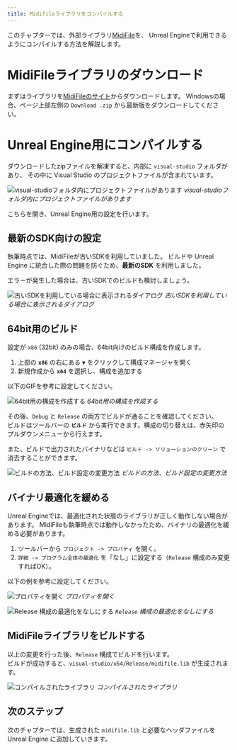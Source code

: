 ```yaml
---
title: Midifileライブラリをコンパイルする
---
```


このチャプターでは、外部ライブラリ[MidiFile](https://midifile.sapp.org/)を、
Unreal Engineで利用できるようにコンパイルする方法を解説します。

# MidiFileライブラリのダウンロード

まずはライブラリを[MidiFileのサイト](https://midifile.sapp.org/)からダウンロードします。
Windowsの場合、ページ上部左側の `Download .zip` から最新版をダウンロードしてください。

# Unreal Engine用にコンパイルする

ダウンロードしたzipファイルを解凍すると、内部に `visual-studio` フォルダがあり、
その中に Visual Studio のプロジェクトファイルが含まれています。

![visual-studioフォルダ内にプロジェクトファイルがあります](/images/books/ue_midi_file_plugin/05/01.gif)
*visual-studioフォルダ内にプロジェクトファイルがあります*

こちらを開き、Unreal Engine用の設定を行います。

## 最新のSDK向けの設定

執筆時点では、MidiFileが古いSDKを利用していました。
ビルドや Unreal Engine に統合した際の問題を防ぐため、**最新のSDK** を利用しました。

エラーが発生した場合は、古いSDKでのビルドも検討しましょう。

![古いSDKを利用している場合に表示されるダイアログ](/images/books/ue_midi_file_plugin/05/02.png)
*古いSDKを利用している場合に表示されるダイアログ*

## 64bit用のビルド

設定が `x86` (32bit) のみの場合、64bit向けのビルド構成を作成します。

1. 上部の **`x86`** の右にある **`▼`** をクリックして構成マネージャを開く
2. 新規作成から **`x64`** を選択し、構成を追加する

以下のGIFを参考に設定してください。

![64bit用の構成を作成する](/images/books/ue_midi_file_plugin/05/03.gif)
*64bit用の構成を作成する*

その後、`Debug` と `Release` の両方でビルドが通ることを確認してください。  
ビルドはツールバーの **`ビルド`** から実行できます。構成の切り替えは、赤矢印のプルダウンメニューから行えます。

また、ビルドで出力されたバイナリなどは `ビルド -> ソリューションのクリーン` で消去することができます。

![ビルドの方法、ビルド設定の変更方法](/images/books/ue_midi_file_plugin/05/04.png)
*ビルドの方法、ビルド設定の変更方法*

## バイナリ最適化を緩める

Unreal Engineでは、最適化された状態のライブラリが正しく動作しない場合があります。
MidiFileも執筆時点では動作しなかったため、バイナリの最適化を緩める必要があります。

1. ツールバーから `プロジェクト -> プロパティ` を開く。  
2. `詳細 -> プログラム全体の最適化` を「なし」に設定する（`Release` 構成のみ変更すればOK）。

以下の例を参考に設定してください。

![プロパティを開く](/images/books/ue_midi_file_plugin/05/05.gif)
*プロパティを開く*

![`Release` 構成の最適化をなしにする](/images/books/ue_midi_file_plugin/05/06.png)
*`Release` 構成の最適化をなしにする*


## MidiFileライブラリをビルドする

以上の変更を行った後、`Release` 構成でビルドを行います。  
ビルドが成功すると、`visual-studio/x64/Release/midifile.lib` が生成されます。

![コンパイルされたライブラリ](/images/books/ue_midi_file_plugin/05/07.gif)
*コンパイルされたライブラリ*

## 次のステップ

次のチャプターでは、生成された `midifile.lib` と必要なヘッダファイルを Unreal Engine に追加していきます。